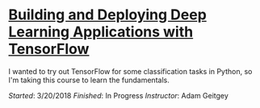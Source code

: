 # [Building and Deploying Deep Learning Applications with TensorFlow](https://www.lynda.com/Google-TensorFlow-tutorials/Building-Deploying-Applications-TensorFlow/601800-2.html)

I wanted to try out TensorFlow for some classification tasks in Python, so I'm taking this course to learn the fundamentals.

_Started_: 3/20/2018
_Finished_: In Progress
_Instructor_: Adam Geitgey
